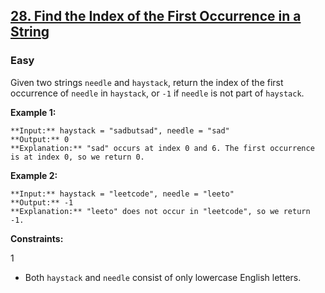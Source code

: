 ## [28. Find the Index of the First Occurrence in a String](https://leetcode.com/problems/find-the-index-of-the-first-occurrence-in-a-string)

### Easy

Given two strings `needle` and `haystack`, return the index of the first occurrence of `needle` in `haystack`, or `-1` if `needle` is not part of `haystack`.

 

**Example 1:**

```
**Input:** haystack = "sadbutsad", needle = "sad"
**Output:** 0
**Explanation:** "sad" occurs at index 0 and 6. The first occurrence is at index 0, so we return 0.
```

**Example 2:**

```
**Input:** haystack = "leetcode", needle = "leeto"
**Output:** -1
**Explanation:** "leeto" does not occur in "leetcode", so we return -1.
```

 

**Constraints:**

1 
- Both `haystack` and `needle` consist of only lowercase English letters.